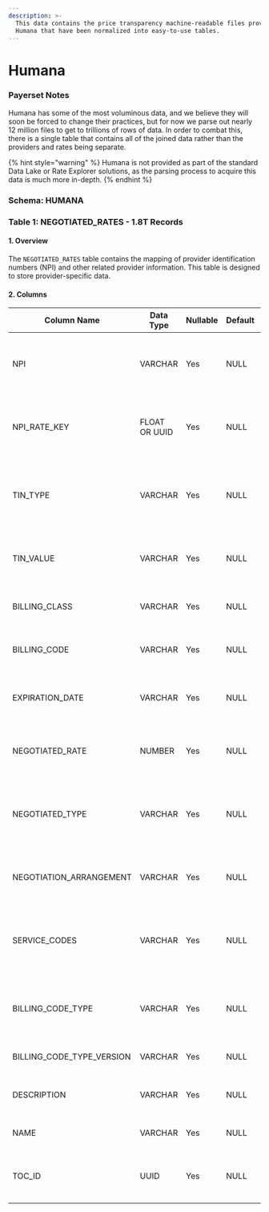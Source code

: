 ```yaml
---
description: >-
  This data contains the price transparency machine-readable files provided by
  Humana that have been normalized into easy-to-use tables.
---
```


# Humana

### Payerset Notes

Humana has some of the most voluminous data, and we believe they will soon be forced to change their practices, but for now we parse out nearly 12 million files to get to trillions of rows of data. In order to combat this, there is a single table that contains all of the joined data rather than the providers and rates being separate.

{% hint style="warning" %}
Humana is not provided as part of the standard Data Lake or Rate Explorer solutions, as the parsing process to acquire this data is much more in-depth.&#x20;
{% endhint %}

### Schema: HUMANA

### Table 1: NEGOTIATED\_RATES - 1.8T Records

#### 1. Overview

The `NEGOTIATED_RATES` table contains the mapping of provider identification numbers (NPI) and other related provider information. This table is designed to store provider-specific data.

#### 2. Columns

| Column Name                  | Data Type     | Nullable | Default | Description                                                          |
| ---------------------------- | ------------- | -------- | ------- | -------------------------------------------------------------------- |
| NPI                          | VARCHAR       | Yes      | NULL    | The National Provider Identifier assigned to a healthcare provider.  |
| NPI\_RATE\_KEY               | FLOAT OR UUID | Yes      | NULL    | A unique identifier for the provider in the rate negotiation system. |
| TIN\_TYPE                    | VARCHAR       | Yes      | NULL    | Type of Taxpayer Identification Number associated with the provider. |
| TIN\_VALUE                   | VARCHAR       | Yes      | NULL    | Taxpayer Identification Number value for the provider.               |
| BILLING\_CLASS               | VARCHAR       | Yes      | NULL    | The class or category of the billing code.                           |
| BILLING\_CODE                | VARCHAR       | Yes      | NULL    | A unique identifier for the specific billing code.                   |
| EXPIRATION\_DATE             | VARCHAR       | Yes      | NULL    | The expiration date of the negotiated rate.                          |
| NEGOTIATED\_RATE             | NUMBER        | Yes      | NULL    | The negotiated rate for the specified billing code.                  |
| NEGOTIATED\_TYPE             | VARCHAR       | Yes      | NULL    | The type of the negotiated rate (e.g., fixed, percentage, etc.).     |
| NEGOTIATION\_ARRANGEMENT     | VARCHAR       | Yes      | NULL    | The arrangement for the negotiated rate.                             |
| SERVICE\_CODES               | VARCHAR       | Yes      | NULL    | The associated service codes for the negotiated rate.                |
| BILLING\_CODE\_TYPE          | VARCHAR       | Yes      | NULL    | The type or standard of the billing code (e.g., ICD-10, CPT, etc.).  |
| BILLING\_CODE\_TYPE\_VERSION | VARCHAR       | Yes      | NULL    | The version of the billing code type.                                |
| DESCRIPTION                  | VARCHAR       | Yes      | NULL    | A description of the billing code.                                   |
| NAME                         | VARCHAR       | Yes      | NULL    | The name or title of the billing code.                               |
| TOC\_ID                      | UUID          | Yes      | NULL    | Links to the Reporting Plan ID in the table of contents.             |
